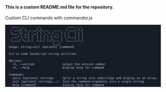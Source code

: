 #### This is a custom README.md file for the repository.
Custom CLI commands with commandor.js

![String CLI](./assets/image.png)